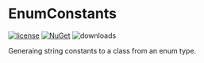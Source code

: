 # EnumConstants

[![license](https://img.shields.io/github/license/nagybalint001/enum-constants.svg?maxAge=2592000)](https://github.com/nagybalint001/enum-constants/blob/main/LICENSE) [![NuGet](https://img.shields.io/nuget/v/EnumConstants.svg?maxAge=2592000)](https://www.nuget.org/packages/TypedLocalization/) ![downloads](https://img.shields.io/nuget/dt/EnumConstants)

Generaing string constants to a class from an enum type.